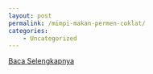 ```yaml
---
layout: post
permalink: /mimpi-makan-permen-coklat/
categories:
    - Uncategorized
---
```


[Baca Selengkapnya](/01)